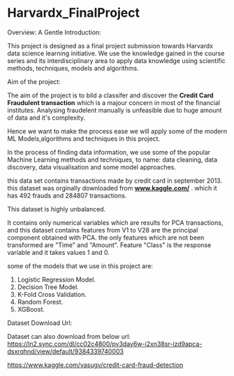 # Harvardx_FinalProject

Overview: A Gentle Introduction:

This project is designed as a final project submission towards Harvardx data science learning initiative. We use the knowledge gained in the course series and its interdisciplinary area to apply data knowledge using scientific methods, techniques, models and  algorithms.

Aim of the project:  

The aim of the project is to bild a classifer and discover the **Credit Card Fraudulent transaction**  which is a majour concern in most of the financial institutes. Analysing fraudelent manually is unfeasible due to huge amount of data and it's complexity. 

Hence we want to make the process ease we will apply some of the modern ML Models,algorithms and techniques in this project.

In the process of finding data information, we use some of the popular Machine Learning methods and techniques, to name: data cleaning, data discovery, data visualisation and some model approaches.

this data set contains transactions made by credit card in september 2013. this dataset was orginally downloaded from **www.kaggle.com/** . which it has 492 frauds and 284807 transactions. 

This dataset is highly unbalanced.

It contains only numerical variables which are results for PCA transactions, and this dataset contains features from V1 to V28 are the principal component obtained with PCA. the only features which are not been transformed are "Time" and "Amount". Feature "Class" is the response variable and it takes values 1 and 0.

some of the models that we use in this project are:
1. Logistic Regression Model.
2. Decision Tree Model.
3. K-Fold Cross Validation.
4. Random Forest.
5. XGBoost.

Dataset Download Url:

Dataset can also download from below url:
https://ln2.sync.com/dl/cc02c4800/pv3day6w-i2xn38sr-izd9apca-dsxrqhnd/view/default/9384339740003

https://www.kaggle.com/vasugv/credit-card-fraud-detection


